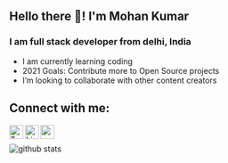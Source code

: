 ## Hello there 👋! I'm Mohan Kumar

### I am full stack developer from delhi, India
- I am currently learning coding
- 2021 Goals: Contribute more to Open Source projects
- I’m looking to collaborate with other content creators

## Connect with me:

[<img align="left" background="blue" alt="Twitter" width="25px" src="https://cdn.jsdelivr.net/npm/simple-icons@v3/icons/twitter.svg">][Twitter]
[<img align="left" background="blue"  alt="LinkedIn" width="25px" src="https://cdn.jsdelivr.net/npm/simple-icons@v3/icons/linkedin.svg">][LinkedIn]
[<img align="left" background="blue" alt="codepen" width="25px" src="https://cdn.jsdelivr.net/npm/simple-icons@v3/icons/codepen.svg">][codepen]


<br/>
<br/>


<img align="left" alt="github stats" src="https://github-readme-stats.vercel.app/api?username=neon010&show_icons=true&theme=radical">





[Twitter]: https://twitter.com/anyn_name
[LinkedIn]: https://www.linkedin.com/in/mohan-kumar-aa4b201ab/
[codepen]: https://codepen.io/neon010

